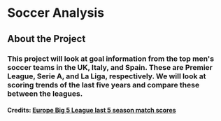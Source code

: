 # **Soccer Analysis**
## **About the Project**
### This project will look at goal information from the top men's soccer teams in the UK, Italy, and Spain. These are Premier League, Serie A, and La Liga, respectively. We will look at scoring trends of the last five years and compare these between the leagues.
#### Credits: [Europe Big 5 League last 5 season match scores](https://www.kaggle.com/datasets/sinansaglam/europe-big-5-league-last-5-season-match-scores)

